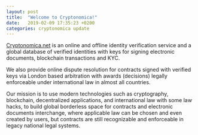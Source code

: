 ```yaml
---
layout: post
title:  "Welcome to Cryptonomica!"
date:   2019-02-09 17:35:23 +0200
categories: cryptonomica update
---
```


[Cryptonomica.net](https://cryptonomica.net) is an online and offline identity verification service and a global database of verified identities with keys for signing electronic documents, blockchain transactions and KYC.

We also provide online dispute resolution for contracts signed with verified keys via London based arbitration with awards (decisions) legally enforceable under international law in almost all countries.

Our mission is to use modern technologies such as cryptography, blockchain, decentralized applications, and international law with some law hacks, to build global borderless space for contracts and electronic documents interchange, where applicable law can be chosen and even created by users, but contracts are still recognizable and enforceable in legacy national legal systems.


